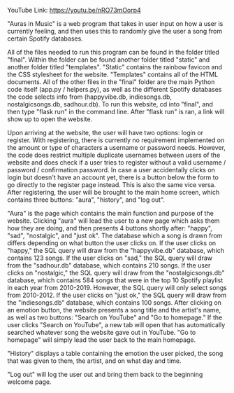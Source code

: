 YouTube Link: https://youtu.be/nRO73mOorp4

"Auras in Music" is a web program that takes in user input on how a user is currently feeling, and then uses this to randomly give the user a song from certain Spotify databases.

All of the files needed to run this program can be found in the folder titled "final". Within the folder can be found another folder titled "static" and another folder titled "templates". "Static" contains the rainbow favicon and the CSS stylesheet for the website. "Templates" contains all of the HTML documents. All of the other files in the "final" folder are the main Python code itself (app.py / helpers.py), as well as the different Spotify databases the code selects info from (happyvibe.db, indiesongs.db, nostalgicsongs.db, sadhour.db). To run this website, cd into "final", and then type "flask run" in the command line. After "flask run" is ran, a link will show up to open the website.

Upon arriving at the website, the user will have two options: login or register. With registering, there is currently no requirement implemented on the amount or type of characters a username or password needs. However, the code does restrict multiple duplicate usernames between users of the website and does check if a user tries to register without a valid username / password / confirmation password. In case a user accidentally clicks on login but doesn't have an account yet, there is a button below the form to go directly to the register page instead. This is also the same vice versa. After registering, the user will be brought to the main home screen, which contains three buttons: "aura", "history", and "log out".

"Aura" is the page which contains the main function and purpose of the website. Clicking "aura" will lead the user to a new page which asks them how they are doing, and then presents 4 buttons shortly after: "happy", "sad", "nostalgic", and "just ok". The database which a song is drawn from differs depending on what button the user clicks on. If the user clicks on "happy," the SQL query will draw from the "happyvibe.db" database, which contains 123 songs. If the user clicks on "sad," the SQL query will draw from the "sadhour.db" database, which contains 210 songs. If the user clicks on "nostalgic," the SQL query will draw from the "nostalgicsongs.db" database, which contains 584 songs that were in the top 10 Spotify playlist in each year from 2010-2019. However, the SQL query will only select songs from 2010-2012. If the user clicks on "just ok," the SQL query will draw from the "indiesongs.db" database, which contains 100 songs. After clicking on an emotion button, the website presents a song title and the artist's name, as well as two buttons: "Search on YouTube" and "Go to homepage." If the user clicks "Search on YouTube", a new tab will open that has automatically searched whatever song the website gave out in YouTube. "Go to homepage" will simply lead the user back to the main homepage.

"History" displays a table containing the emotion the user picked, the song that was given to them, the artist, and on what day and time.

"Log out" will log the user out and bring them back to the beginning welcome page.